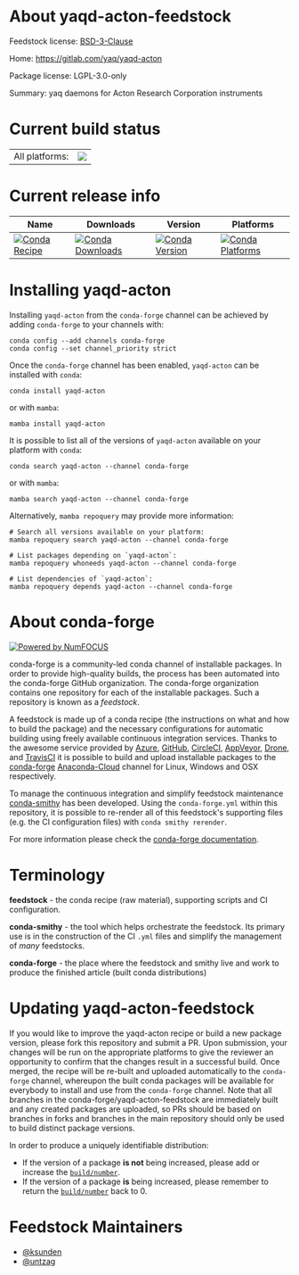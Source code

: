 About yaqd-acton-feedstock
==========================

Feedstock license: [BSD-3-Clause](https://github.com/conda-forge/yaqd-acton-feedstock/blob/main/LICENSE.txt)

Home: https://gitlab.com/yaq/yaqd-acton

Package license: LGPL-3.0-only

Summary: yaq daemons for Acton Research Corporation instruments

Current build status
====================


<table><tr><td>All platforms:</td>
    <td>
      <a href="https://dev.azure.com/conda-forge/feedstock-builds/_build/latest?definitionId=10380&branchName=main">
        <img src="https://dev.azure.com/conda-forge/feedstock-builds/_apis/build/status/yaqd-acton-feedstock?branchName=main">
      </a>
    </td>
  </tr>
</table>

Current release info
====================

| Name | Downloads | Version | Platforms |
| --- | --- | --- | --- |
| [![Conda Recipe](https://img.shields.io/badge/recipe-yaqd--acton-green.svg)](https://anaconda.org/conda-forge/yaqd-acton) | [![Conda Downloads](https://img.shields.io/conda/dn/conda-forge/yaqd-acton.svg)](https://anaconda.org/conda-forge/yaqd-acton) | [![Conda Version](https://img.shields.io/conda/vn/conda-forge/yaqd-acton.svg)](https://anaconda.org/conda-forge/yaqd-acton) | [![Conda Platforms](https://img.shields.io/conda/pn/conda-forge/yaqd-acton.svg)](https://anaconda.org/conda-forge/yaqd-acton) |

Installing yaqd-acton
=====================

Installing `yaqd-acton` from the `conda-forge` channel can be achieved by adding `conda-forge` to your channels with:

```
conda config --add channels conda-forge
conda config --set channel_priority strict
```

Once the `conda-forge` channel has been enabled, `yaqd-acton` can be installed with `conda`:

```
conda install yaqd-acton
```

or with `mamba`:

```
mamba install yaqd-acton
```

It is possible to list all of the versions of `yaqd-acton` available on your platform with `conda`:

```
conda search yaqd-acton --channel conda-forge
```

or with `mamba`:

```
mamba search yaqd-acton --channel conda-forge
```

Alternatively, `mamba repoquery` may provide more information:

```
# Search all versions available on your platform:
mamba repoquery search yaqd-acton --channel conda-forge

# List packages depending on `yaqd-acton`:
mamba repoquery whoneeds yaqd-acton --channel conda-forge

# List dependencies of `yaqd-acton`:
mamba repoquery depends yaqd-acton --channel conda-forge
```


About conda-forge
=================

[![Powered by
NumFOCUS](https://img.shields.io/badge/powered%20by-NumFOCUS-orange.svg?style=flat&colorA=E1523D&colorB=007D8A)](https://numfocus.org)

conda-forge is a community-led conda channel of installable packages.
In order to provide high-quality builds, the process has been automated into the
conda-forge GitHub organization. The conda-forge organization contains one repository
for each of the installable packages. Such a repository is known as a *feedstock*.

A feedstock is made up of a conda recipe (the instructions on what and how to build
the package) and the necessary configurations for automatic building using freely
available continuous integration services. Thanks to the awesome service provided by
[Azure](https://azure.microsoft.com/en-us/services/devops/), [GitHub](https://github.com/),
[CircleCI](https://circleci.com/), [AppVeyor](https://www.appveyor.com/),
[Drone](https://cloud.drone.io/welcome), and [TravisCI](https://travis-ci.com/)
it is possible to build and upload installable packages to the
[conda-forge](https://anaconda.org/conda-forge) [Anaconda-Cloud](https://anaconda.org/)
channel for Linux, Windows and OSX respectively.

To manage the continuous integration and simplify feedstock maintenance
[conda-smithy](https://github.com/conda-forge/conda-smithy) has been developed.
Using the ``conda-forge.yml`` within this repository, it is possible to re-render all of
this feedstock's supporting files (e.g. the CI configuration files) with ``conda smithy rerender``.

For more information please check the [conda-forge documentation](https://conda-forge.org/docs/).

Terminology
===========

**feedstock** - the conda recipe (raw material), supporting scripts and CI configuration.

**conda-smithy** - the tool which helps orchestrate the feedstock.
                   Its primary use is in the construction of the CI ``.yml`` files
                   and simplify the management of *many* feedstocks.

**conda-forge** - the place where the feedstock and smithy live and work to
                  produce the finished article (built conda distributions)


Updating yaqd-acton-feedstock
=============================

If you would like to improve the yaqd-acton recipe or build a new
package version, please fork this repository and submit a PR. Upon submission,
your changes will be run on the appropriate platforms to give the reviewer an
opportunity to confirm that the changes result in a successful build. Once
merged, the recipe will be re-built and uploaded automatically to the
`conda-forge` channel, whereupon the built conda packages will be available for
everybody to install and use from the `conda-forge` channel.
Note that all branches in the conda-forge/yaqd-acton-feedstock are
immediately built and any created packages are uploaded, so PRs should be based
on branches in forks and branches in the main repository should only be used to
build distinct package versions.

In order to produce a uniquely identifiable distribution:
 * If the version of a package **is not** being increased, please add or increase
   the [``build/number``](https://docs.conda.io/projects/conda-build/en/latest/resources/define-metadata.html#build-number-and-string).
 * If the version of a package **is** being increased, please remember to return
   the [``build/number``](https://docs.conda.io/projects/conda-build/en/latest/resources/define-metadata.html#build-number-and-string)
   back to 0.

Feedstock Maintainers
=====================

* [@ksunden](https://github.com/ksunden/)
* [@untzag](https://github.com/untzag/)

